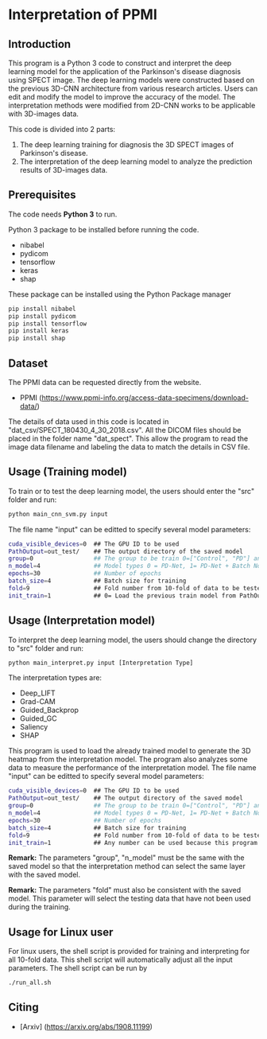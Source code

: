 # Interpretation of PPMI


## Introduction

This program is a Python 3 code to construct and interpret the deep learning model for the application of the Parkinson's disease diagnosis using SPECT image. 
The deep learning models were constructed based on the previous 3D-CNN architecture from various research articles. 
Users can edit and modify the model to improve the accuracy of the model. The interpretation methods were modified from 2D-CNN works to be applicable with 3D-images data.

This code is divided into 2 parts:

1) The deep learning training for diagnosis the 3D SPECT images of Parkinson's disease.
2) The interpretation of the deep learning model to analyze the prediction results of 3D-images data.

## Prerequisites

The code needs **Python 3** to run.

Python 3 package to be installed before running the code. 

* nibabel
* pydicom
* tensorflow
* keras
* shap

These package can be installed using the Python Package manager
```sh
pip install nibabel
pip install pydicom
pip install tensorflow
pip install keras
pip install shap
```
## Dataset
The PPMI data can be requested directly from the website.

* PPMI (https://www.ppmi-info.org/access-data-specimens/download-data/)

The details of data used in this code is located in "dat_csv/SPECT_180430_4_30_2018.csv". All the DICOM files should be placed in the folder name "dat_spect". This allow the program to read the image data filename and labeling the data to match the details in CSV file.

## Usage (Training model)

To train or to test the deep learning model, the users should enter the "src" folder and run:
```sh
python main_cnn_svm.py input
```

The file name "input" can be editted to specify several model parameters:

```sh
cuda_visible_devices=0  ## The GPU ID to be used
PathOutput=out_test/    ## The output directory of the saved model
group=0                 ## The group to be train 0=["Control", "PD"] and 1=["PD", "SWEDD"]
n_model=4               ## Model types 0 = PD-Net, 1= PD-Net + Batch Norm, 2= Deep PD-Net, 3= Deep PD-Net + Batch Norm
epochs=30               ## Number of epochs
batch_size=4            ## Batch size for training
fold=9                  ## Fold number from 10-fold of data to be tested
init_train=1            ## 0= Load the previous train model from PathOutput, 1= Train for new model
```

## Usage (Interpretation model)
To interpret the deep learning model, the users should change the directory to "src" folder and run:
```sh
python main_interpret.py input [Interpretation Type]
```
The interpretation types are:
* Deep_LIFT
* Grad-CAM
* Guided_Backprop
* Guided_GC
* Saliency
* SHAP

This program is used to load the already trained model to generate the 3D heatmap from the interpretation model.
The program also analyzes some data to measure the performance of the interpretation model.
The file name "input" can be editted to specify several model parameters:

```sh
cuda_visible_devices=0  ## The GPU ID to be used
PathOutput=out_test/    ## The output directory of the saved model
group=0                 ## The group to be train 0=["Control", "PD"] and 1=["PD", "SWEDD"]
n_model=4               ## Model types 0 = PD-Net, 1= PD-Net + Batch Norm, 2= Deep PD-Net, 3= Deep PD-Net + Batch Norm
epochs=30               ## Number of epochs
batch_size=4            ## Batch size for training
fold=9                  ## Fold number from 10-fold of data to be tested
init_train=1            ## Any number can be used because this program can only load the saved model.
```
**Remark:** The parameters "group", "n_model" must be the same with the saved model so that the interpretation method can select the same layer with the saved model. 

**Remark:** The parameters "fold" must also be consistent with the saved model. This parameter will select the testing data that have not been used during the training.

## Usage for Linux user

For linux users, the shell script is provided for training and interpreting for all 10-fold data. This shell script will automatically adjust all the input parameters. The shell script can be run by

```sh
./run_all.sh
```

<!-- ACKNOWLEDGEMENTS -->
## Citing

* [Arxiv] (https://arxiv.org/abs/1908.11199)
